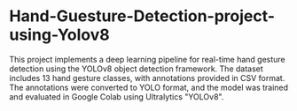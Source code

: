 # Hand-Guesture-Detection-project-using-Yolov8
This project implements a deep learning pipeline for real-time hand gesture detection using the YOLOv8 object detection framework. The dataset includes 13 hand gesture classes, with annotations provided in CSV format. The annotations were converted to YOLO format, and the model was trained and evaluated in Google Colab using Ultralytics "YOLOv8".
